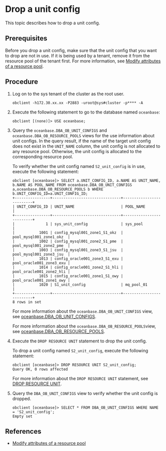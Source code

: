 # Drop a unit config

This topic describes how to drop a unit config.

## Prerequisites

Before you drop a unit config, make sure that the unit config that you want to drop are not in use. If it is being used by a tenant, remove it from the resource pool of the tenant first. For more information, see [Modify attributes of a resource pool](9.modify-resource-pool-properties.md).

## Procedure

1. Log on to the sys tenant of the cluster as the root user.

   ```shell
   obclient -h172.30.xx.xx -P2883 -uroot@sys#cluster -p**** -A
   ```

2. Execute the following statement to go to the database named `oceanbase`:

   ```shell
   obclient [(none)]> USE oceanbase;
   ```

3. Query the `oceanbase.DBA_OB_UNIT_CONFIGS` and `oceanbase.DBA_OB_RESOURCE_POOLS` views for the use information about unit configs. In the query result, if the name of the target unit config does not exist in the `UNIT_NAME` column, the unit config is not allocated to any resource pool. Otherwise, the unit config is allocated to the corresponding resource pool.

   To verify whether the unit config named `S2_unit_config` is in use, execute the following statement:

   ```shell
   obclient [oceanbase]> SELECT a.UNIT_CONFIG_ID, a.NAME AS UNIT_NAME, b.NAME AS POOL_NAME FROM oceanbase.DBA_OB_UNIT_CONFIGS a,oceanbase.DBA_OB_RESOURCE_POOLS b WHERE b.UNIT_CONFIG_ID=a.UNIT_CONFIG_ID;
   +----------------+-------------------------------+--------------------------+
   | UNIT_CONFIG_ID | UNIT_NAME                     | POOL_NAME                |
   +----------------+-------------------------------+--------------------------+
   |              1 | sys_unit_config               | sys_pool                 |
   |           1001 | config_mysql001_zone1_S1_okz  | pool_mysql001_zone1_okz  |
   |           1002 | config_mysql001_zone2_S1_pme  | pool_mysql001_zone2_pme  |
   |           1003 | config_mysql001_zone3_S1_jsu  | pool_mysql001_zone3_jsu  |
   |           1013 | config_oracle001_zone3_S1_exu | pool_oracle001_zone3_exu |
   |           1014 | config_oracle001_zone2_S1_hli | pool_oracle001_zone2_hli |
   |           1015 | config_oracle001_zone1_S1_owy | pool_oracle001_zone1_owy |
   |           1020 | S1_unit_config                | mq_pool_01               |
   +----------------+-------------------------------+--------------------------+
   8 rows in set
   ```

   For more information about the `oceanbase.DBA_OB_UNIT_CONFIGS` view, see [oceanbase.DBA_OB_UNIT_CONFIGS](../../../7.reference/5.system-reference/4.system-overview-of-mysql-mode/2.dictionary-view-of-mysql-mode/60.oceanbase-dba_ob_unit_configs-of-mysql-mode.md).

   For more information about the `oceanbase.DBA_OB_RESOURCE_POOLS`view, see [oceanbase.DBA_OB_RESOURCE_POOLS](../../../7.reference/5.system-reference/4.system-overview-of-mysql-mode/2.dictionary-view-of-mysql-mode/47.oceanbase-dba_ob_resource_pools-of-mysql-mode.md).

4. Execute the `DROP RESOURCE UNIT` statement to drop the unit config.

   To drop a unit config named `S2_unit_config`, execute the following statement:

   ```shell
   obclient [oceanbase]> DROP RESOURCE UNIT S2_unit_config;
   Query OK, 0 rows affected
   ```

   For more information about the `DROP RESOURCE UNIT` statement, see [DROP RESOURCE UNIT](../../../7.reference/4.development-reference/1.sql-syntax/1.system-tenants/10.drop-resource-unit.md).

5. Query the `DBA_OB_UNIT_CONFIGS` view to verify whether the unit config is dropped.

   ```shell
   obclient [oceanbase]> SELECT * FROM DBA_OB_UNIT_CONFIGS WHERE NAME = 'S2_unit_config';
   Empty set
   ```

## References

* [Modify attributes of a resource pool](9.modify-resource-pool-properties.md)

